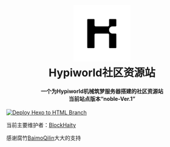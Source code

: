 
<h1 align="center">
  <br>
  <a href="https://hypiworldcrs-blockhaity.pages.dev" alt="logo" ><img src="image/logo.png" width="150"/></a>
  <br>
  Hypiworld社区资源站
  <br>
</h1>

<h4 align="center">一个为Hypiworld机械筑梦服务器搭建的社区资源站<br>当前站点版本“noble-Ver.1”</h4>

[![Deploy Hexo to HTML Branch](https://github.com/BlockHaity/Hypiworld-Community-Resource-Library/actions/workflows/Build-and-Deploy.yml/badge.svg)](https://github.com/BlockHaity/Hypiworld-Community-Resource-Library/actions/workflows/Build-and-Deploy.yml)

当前主要维护者：[BlockHaity](https://github/blockhaity/)

感谢腐竹[BaimoQilin](https://github.com/Zhou-Shilin)大大的支持

